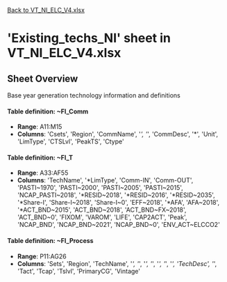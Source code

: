 [Back to VT_NI_ELC_V4.xlsx](README.md)

# 'Existing_techs_NI' sheet in VT_NI_ELC_V4.xlsx

## Sheet Overview

Base year generation technology information and definitions

#### Table definition: ~FI_Comm
- **Range**: A11:M15
- **Columns**: 'Csets', 'Region', 'CommName', '*', '*', 'CommDesc', '*', 'Unit', 'LimType', 'CTSLvl', 'PeakTS', 'Ctype'

#### Table definition: ~FI_T
- **Range**: A33:AF55
- **Columns**: 'TechName', '*LimType', 'Comm-IN', 'Comm-OUT', 'PASTI\~1970', 'PASTI\~2000', 'PASTI\~2005', 'PASTI\~2015', 'NCAP_PASTI\~2018', '*RESID\~2018', '*RESID\~2016', '*RESID\~2035', '*Share-I', 'Share-I\~2018', 'Share-I\~0', 'EFF\~2018', '*AFA', 'AFA\~2018', '*ACT_BND\~2015', 'ACT_BND\~2018', 'ACT_BND\~FX\~2018', 'ACT_BND\~0', 'FIXOM', 'VAROM', 'LIFE', 'CAP2ACT', 'Peak', 'NCAP_BND', 'NCAP_BND\~2021', 'NCAP_BND\~0', 'ENV_ACT\~ELCCO2'

#### Table definition: ~FI_Process
- **Range**: P11:AG26
- **Columns**: 'Sets', 'Region', 'TechName', '*', '*', '*', '*', '*', '*', '*', 'TechDesc', '*', 'Tact', 'Tcap', 'Tslvl', 'PrimaryCG', 'Vintage'

